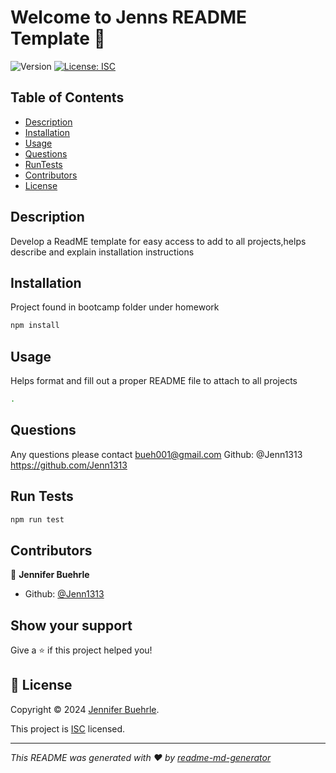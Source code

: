 # Welcome to Jenns README Template 👋
![Version](https://img.shields.io/badge/version-1.0.0-blue.svg?cacheSeconds=2592000)
[![License: ISC](https://img.shields.io/badge/License-ISC-yellow.svg)](https://img.shields.io/badge/just%20the%20message-8A2BE2)


## Table of Contents
- [Description](#description)
- [Installation](#Installation)
- [Usage](#Usage)
- [Questions](#Questions)
- [RunTests](#RunTests)
- [Contributors](#Contributors)
- [License](#License)


## Description

 Develop a ReadME template for easy access to add to all projects,helps describe and explain installation instructions

## Installation

 Project found in bootcamp folder under homework

```sh
npm install
```

## Usage

 Helps format and fill out a proper README file to attach to all projects
```sh
. 
```
## Questions

 Any questions please contact bueh001@gmail.com
 Github: @Jenn1313 https://github.com/Jenn1313


## Run Tests

```sh
npm run test
```

## Contributors

👤 **Jennifer Buehrle**

* Github: [@Jenn1313](https://github.com/Jenn1313)

## Show your support

Give a ⭐️ if this project helped you!


## 📝 License

Copyright © 2024 [Jennifer Buehrle](https://github.com/Jenn1313).

This project is [ISC](https://img.shields.io/badge/just%20the%20message-8A2BE2) licensed.

***
_This README was generated with ❤️ by [readme-md-generator](https://github.com/kefranabg/readme-md-generator)_
